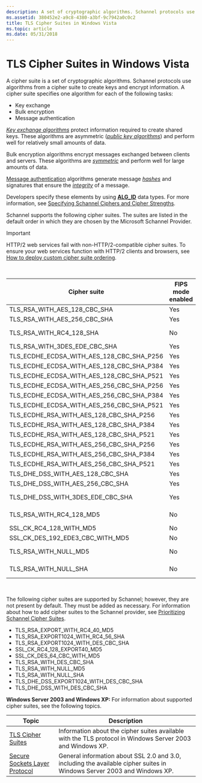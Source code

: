 ```yaml
---
description: A set of cryptographic algorithms. Schannel protocols use algorithms from a cipher suite to create keys and encrypt information.
ms.assetid: 380452e2-a9c8-4380-a3bf-9c7942a0c0c2
title: TLS Cipher Suites in Windows Vista
ms.topic: article
ms.date: 05/31/2018
---
```


# TLS Cipher Suites in Windows Vista

A cipher suite is a set of cryptographic algorithms. Schannel protocols use algorithms from a cipher suite to create keys and encrypt information. A cipher suite specifies one algorithm for each of the following tasks:

-   Key exchange
-   Bulk encryption
-   Message authentication

[*Key exchange algorithms*](../secgloss/k-gly.md) protect information required to create shared keys. These algorithms are asymmetric ([*public key algorithms*](../secgloss/p-gly.md)) and perform well for relatively small amounts of data.

Bulk encryption algorithms encrypt messages exchanged between clients and servers. These algorithms are [*symmetric*](../secgloss/s-gly.md) and perform well for large amounts of data.

[Message authentication](message-authentication-codes-in-schannel.md) algorithms generate message [*hashes*](../secgloss/h-gly.md) and signatures that ensure the [*integrity*](../secgloss/i-gly.md) of a message.

Developers specify these elements by using [**ALG\_ID**](../seccrypto/alg-id.md) data types. For more information, see [Specifying Schannel Ciphers and Cipher Strengths](specifying-schannel-ciphers-and-cipher-strengths.md).

Schannel supports the following cipher suites. The suites are listed in the default order in which they are chosen by the Microsoft Schannel Provider.

> [!IMPORTANT]
> HTTP/2 web services fail with non-HTTP/2-compatible cipher suites. To ensure your web services function with HTTP/2 clients and browsers, see [How to deploy custom cipher suite ordering](https://support.microsoft.com/help/4032720/how-to-deploy-custom-cipher-suite-ordering-in-windows-server-2016).

 



| Cipher suite                                                 | FIPS mode enabled | Exchange              | Encryption      | Hash            | Protocols                   |
|--------------------------------------------------------------|-------------------|-----------------------|-----------------|-----------------|-----------------------------|
| TLS\_RSA\_WITH\_AES\_128\_CBC\_SHA<br/>                | Yes<br/>    | RSA<br/>        | AES<br/>  | SHA1<br/> | TLS 1.0<br/>          |
| TLS\_RSA\_WITH\_AES\_256\_CBC\_SHA<br/>                | Yes<br/>    | RSA<br/>        | AES<br/>  | SHA1<br/> | TLS 1.0<br/>          |
| TLS\_RSA\_WITH\_RC4\_128\_SHA<br/>                     | No<br/>     | RSA<br/>        | RC4<br/>  | SHA1<br/> | TLS 1.0, SSL 3.0<br/> |
| TLS\_RSA\_WITH\_3DES\_EDE\_CBC\_SHA<br/>               | Yes<br/>    | RSA<br/>        | 3DES<br/> | SHA1<br/> | TLS 1.0<br/>          |
| TLS\_ECDHE\_ECDSA\_WITH\_AES\_128\_CBC\_SHA\_P256<br/> | Yes<br/>    | ECDH\_P256<br/> | AES<br/>  | SHA1<br/> | TLS 1.0<br/>          |
| TLS\_ECDHE\_ECDSA\_WITH\_AES\_128\_CBC\_SHA\_P384<br/> | Yes<br/>    | ECDH\_P384<br/> | AES<br/>  | SHA1<br/> | TLS 1.0<br/>          |
| TLS\_ECDHE\_ECDSA\_WITH\_AES\_128\_CBC\_SHA\_P521<br/> | Yes<br/>    | ECDH\_P521<br/> | AES<br/>  | SHA1<br/> | TLS 1.0<br/>          |
| TLS\_ECDHE\_ECDSA\_WITH\_AES\_256\_CBC\_SHA\_P256<br/> | Yes<br/>    | ECDH\_P256<br/> | AES<br/>  | SHA1<br/> | TLS 1.0<br/>          |
| TLS\_ECDHE\_ECDSA\_WITH\_AES\_256\_CBC\_SHA\_P384<br/> | Yes<br/>    | ECDH\_P384<br/> | AES<br/>  | SHA1<br/> | TLS 1.0<br/>          |
| TLS\_ECDHE\_ECDSA\_WITH\_AES\_256\_CBC\_SHA\_P521<br/> | Yes<br/>    | ECDH\_P521<br/> | AES<br/>  | SHA1<br/> | TLS 1.0<br/>          |
| TLS\_ECDHE\_RSA\_WITH\_AES\_128\_CBC\_SHA\_P256<br/>   | Yes<br/>    | ECDH\_P256<br/> | AES<br/>  | SHA1<br/> | TLS 1.0<br/>          |
| TLS\_ECDHE\_RSA\_WITH\_AES\_128\_CBC\_SHA\_P384<br/>   | Yes<br/>    | ECDH\_P384<br/> | AES<br/>  | SHA1<br/> | TLS 1.0<br/>          |
| TLS\_ECDHE\_RSA\_WITH\_AES\_128\_CBC\_SHA\_P521<br/>   | Yes<br/>    | ECDH\_P521<br/> | AES<br/>  | SHA1<br/> | TLS 1.0<br/>          |
| TLS\_ECDHE\_RSA\_WITH\_AES\_256\_CBC\_SHA\_P256<br/>   | Yes<br/>    | ECDH\_P256<br/> | AES<br/>  | SHA1<br/> | TLS 1.0<br/>          |
| TLS\_ECDHE\_RSA\_WITH\_AES\_256\_CBC\_SHA\_P384<br/>   | Yes<br/>    | ECDH\_P384<br/> | AES<br/>  | SHA1<br/> | TLS 1.0<br/>          |
| TLS\_ECDHE\_RSA\_WITH\_AES\_256\_CBC\_SHA\_P521<br/>   | Yes<br/>    | ECDH\_P521<br/> | AES<br/>  | SHA1<br/> | TLS 1.0<br/>          |
| TLS\_DHE\_DSS\_WITH\_AES\_128\_CBC\_SHA<br/>           | Yes<br/>    | DH<br/>         | AES<br/>  | SHA1<br/> | TLS 1.0<br/>          |
| TLS\_DHE\_DSS\_WITH\_AES\_256\_CBC\_SHA<br/>           | Yes<br/>    | DH<br/>         | AES<br/>  | SHA1<br/> | TLS 1.0<br/>          |
| TLS\_DHE\_DSS\_WITH\_3DES\_EDE\_CBC\_SHA<br/>          | Yes<br/>    | DH<br/>         | 3DES<br/> | SHA1<br/> | TLS 1.0, SSL 3.0<br/> |
| TLS\_RSA\_WITH\_RC4\_128\_MD5<br/>                     | No<br/>     | RSA<br/>        | RC4<br/>  | MD5<br/>  | TLS 1.0, SSL 3.0<br/> |
| SSL\_CK\_RC4\_128\_WITH\_MD5<br/>                      | No<br/>     | RSA<br/>        | RC4<br/>  | MD5<br/>  | SSL 2.0<br/>          |
| SSL\_CK\_DES\_192\_EDE3\_CBC\_WITH\_MD5<br/>           | No<br/>     | RSA<br/>        | 3DES<br/> | MD5<br/>  | SSL 2.0<br/>          |
| TLS\_RSA\_WITH\_NULL\_MD5<br/>                         | No<br/>     | RSA<br/>        |                 | MD5<br/>  | TLS 1.0, SSL 3.0<br/> |
| TLS\_RSA\_WITH\_NULL\_SHA<br/>                         | No<br/>     | RSA<br/>        |                 | SHA1<br/> | TLS 1.0, SSL 3.0<br/> |



 

The following cipher suites are supported by Schannel; however, they are not present by default. They must be added as necessary. For information about how to add cipher suites to the Schannel provider, see [Prioritizing Schannel Cipher Suites](prioritizing-schannel-cipher-suites.md).

-   TLS\_RSA\_EXPORT\_WITH\_RC4\_40\_MD5
-   TLS\_RSA\_EXPORT1024\_WITH\_RC4\_56\_SHA
-   TLS\_RSA\_EXPORT1024\_WITH\_DES\_CBC\_SHA
-   SSL\_CK\_RC4\_128\_EXPORT40\_MD5
-   SSL\_CK\_DES\_64\_CBC\_WITH\_MD5
-   TLS\_RSA\_WITH\_DES\_CBC\_SHA
-   TLS\_RSA\_WITH\_NULL\_MD5
-   TLS\_RSA\_WITH\_NULL\_SHA
-   TLS\_DHE\_DSS\_EXPORT1024\_WITH\_DES\_CBC\_SHA
-   TLS\_DHE\_DSS\_WITH\_DES\_CBC\_SHA

**Windows Server 2003 and Windows XP:** For information about supported cipher suites, see the following topics.

| Topic                                                                         | Description                                                                                                                        |
|-------------------------------------------------------------------------------|------------------------------------------------------------------------------------------------------------------------------------|
| [TLS Cipher Suites](tls-cipher-suites.md)<br/>                         | Information about the cipher suites available with the TLS protocol in Windows Server 2003 and Windows XP.<br/>              |
| [Secure Sockets Layer Protocol](secure-sockets-layer-protocol.md)<br/> | General information about SSL 2.0 and 3.0, including the available cipher suites in Windows Server 2003 and Windows XP.<br/> |



 

 

 
